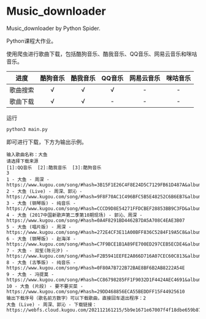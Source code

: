 # Music_downloader
Music_downloader by Python Spider.

Python课程大作业。

使用爬虫进行歌曲下载，包括酷狗音乐、酷我音乐、QQ音乐、网易云音乐和咪咕音乐。


| 进度 | 酷狗音乐 | 酷我音乐 | QQ音乐 | 网易云音乐 | 咪咕音乐 |
| :----: | :----: | :----: | :----: | :----: | :----: |
| 歌曲搜索 | √ | √ | √ | - | - |
| 歌曲下载 | √ | √ | - | - | - |

运行
```python
python3 main.py
```
即可进行下载，下方为输出示例。
```shell
输入歌曲名称：大鱼
请选择下载来源
[1]:QQ音乐  [2]:酷我音乐  [3]:酷狗音乐
3
1 - 大鱼 - 周深 - https://www.kugou.com/song/#hash=3B15F1E26C4F8E24D5C7129FB61D487A&album_id=1637713
2 - 大鱼 (Live) - 周深、郭沁 - https://www.kugou.com/song/#hash=9F8F70AC1C496BFC5B5E48252C6B6EB7&album_id=3998508
3 - 大鱼 (钢琴版) - 纯音乐 - https://www.kugou.com/song/#hash=CCCD9D8E54271FFDCBEF28853BB9C3FD&album_id=49557938
4 - 大鱼 (2017中国新歌声第二季第10期现场) - 郭沁、周深 - https://www.kugou.com/song/#hash=0A4F8291BD4462B7DA5A708C4EAE3B07
5 - 大鱼 (唱片版) - 周深 - https://www.kugou.com/song/#hash=272E4CF3E11A00BFF836C5284F19A5C8&album_id=5974946
6 - 大鱼 (钢琴版) - 赵海洋 - https://www.kugou.com/song/#hash=C7F9BCE1B1A89FE700ED297CEB5ECDE4&album_id=35841959
7 - 大鱼 - 双笙(陈元汐) - https://www.kugou.com/song/#hash=F2B5941EEFE2A866D716A07CEC60C813&album_id=1672318
8 - 大鱼 (古筝版) - 纯音乐 - https://www.kugou.com/song/#hash=0F80A7B722B72BAE8BF6B2AB8222A54E
9 - 大鱼 - 冯提莫 - https://www.kugou.com/song/#hash=CC86798285FF1F9032D1F4424AEC4691&album_id=14015862
10 - 大鱼 (片段) - 要不要买菜 - https://www.kugou.com/song/#hash=29DD468856ECA55BEDDFF15F44925610
输出下载序号（歌名前方数字）可以下载歌曲，直接回车退出程序：2
大鱼 (Live) - 周深、郭沁 - 下载链接：https://webfs.cloud.kugou.com/202112161215/5b9e1671e67007f4f18dbe659b879cb7/G109/M09/0E/07/DYcBAFnE8ZqAQw3CAElUgD6Y7Ck018.mp3
```
